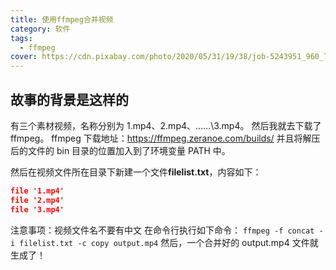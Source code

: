 ```yaml
---
title: 使用ffmpeg合并视频
category: 软件
tags:
  - ffmpeg
cover: https://cdn.pixabay.com/photo/2020/05/31/19/38/job-5243951_960_720.jpg
---
```


## 故事的背景是这样的

有三个素材视频，名称分别为 1.mp4、2.mp4、……\3.mp4。
然后我就去下载了 ffmpeg。
ffmpeg 下载地址：<https://ffmpeg.zeranoe.com/builds/>
并且将解压后的文件的 bin 目录的位置加入到了环境变量 PATH 中。

然后在视频文件所在目录下新建一个文件**filelist.txt**，内容如下：

```json
file '1.mp4'
file '2.mp4'
file '3.mp4'
```

注意事项：视频文件名不要有中文
在命令行执行如下命令：
`ffmpeg -f concat -i filelist.txt -c copy output.mp4`
然后，一个合并好的 output.mp4 文件就生成了！
